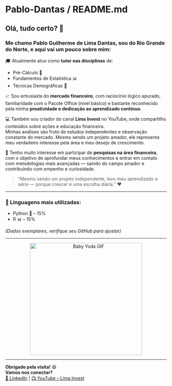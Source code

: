 # Pablo-Dantas / README.md

## Olá, tudo certo? 👋

### Me chamo **Pablo Guilherme de Lima Dantas**, sou do Rio Grande do Norte, e aqui vai um pouco sobre mim:

🎓 Atualmente atuo como **tutor nas disciplinas** de:
- Pré-Cálculo 📐  
- Fundamentos de Estatística 📊  
- Técnicas Demográficas 👥  

📈 Sou entusiasta do **mercado financeiro**, com raciocínio lógico apurado, familiaridade com o Pacote Office (nível básico) e bastante reconhecido pela minha **proatividade e dedicação ao aprendizado contínuo**.

💻 Também sou criador do canal **Lima Invest** no YouTube, onde compartilho conteúdos sobre ações e educação financeira.  
Minhas análises são fruto de estudos independentes e observação constante do mercado. Mesmo sendo um projeto amador, ele representa meu verdadeiro interesse pela área e meu desejo de crescimento.

🎯 Tenho muito interesse em participar de **pesquisas na área financeira**, com o objetivo de aprofundar meus conhecimentos e entrar em contato com metodologias mais avançadas — saindo do campo amador e contribuindo com empenho e curiosidade.

> “Mesmo sendo um projeto independente, levo meu aprendizado a sério — porque crescer é uma escolha diária.” ❤️

---

### 🚀 Linguagens mais utilizadas:

- Python 🐍 – 15%  
- R 📊 – 15%  

*(Dados exemplares, verifique seu GitHub para ajustar)*

---

<div align="center">
  <img src="https://media1.giphy.com/media/v1.Y2lkPTc5MGI3NjExdzN1aHd6N3o2a2JwbHhiejMyZzczdm5uaHJpc3c3aWN3dWt5c254MCZlcD12MV9pbnRlcm5hbF9naWZfYnlfaWQmY3Q9Zw/IWbey5PkHvwCdyvJv2/giphy.gif" alt="Baby Yoda GIF" width="350"/>
</div>

---

**Obrigado pela visita!** 😄  
**Vamos nos conectar?**  
[🔗 LinkedIn](https://www.linkedin.com/in/pablo--dantas/) | [📺 YouTube – Lima Invest](https://www.youtube.com/@LimaInvest-)
